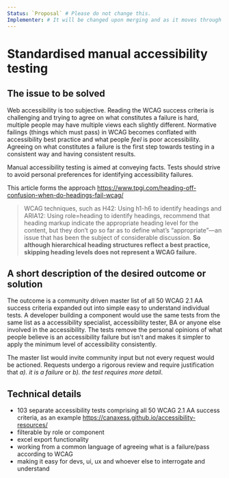 ```yaml
---
Status: `Proposal` # Please do not change this.
Implementer: # It will be changed upon merging and as it moves through the RFC stages
---
```


# Standardised manual accessibility testing

## The issue to be solved

Web accessibility is too subjective. Reading the WCAG success criteria is challenging and trying to agree on what constitutes a failure is hard, multiple people may have multiple views each slightly different. Normative failings (things which must pass) in WCAG becomes conflated with accessibility best practice and what people *feel* is poor accessibility. Agreeing on what constitutes a failure is the first step towards testing in a consistent way and having consistent results.

Manual accessibility testing is aimed at conveying facts. Tests should strive to avoid personal preferences for identifying accessibility failures.

This article forms the approach
https://www.tpgi.com/heading-off-confusion-when-do-headings-fail-wcag/
> WCAG techniques, such as H42: Using h1-h6 to identify headings and ARIA12: Using role=heading to identify headings, recommend that heading markup indicate the appropriate heading level for the content, but they don’t go so far as to define what’s “appropriate”—an issue that has been the subject of considerable discussion. **So although hierarchical heading structures reflect a best practice, skipping heading levels does not represent a WCAG failure.**

## A short description of the desired outcome or solution

The outcome is a community driven master list of all 50 WCAG 2.1 AA success criteria expanded out into simple easy to understand individual tests. A developer building a component would use the same tests from the same list as a accessibility specialist, accessibility tester, BA or anyone else involved in the accessibility. The tests remove the personal opinions of what people believe is an accessibility failure but isn't and makes it simpler to apply the minimum level of accessibility consistently. 

The master list would invite community input but not every request would be actioned. Requests undergo a rigorous review and require justification that _a). it is a failure_ or _b). the test requires more detail_.

## Technical details

* 103 separate accessibility tests comprising all 50 WCAG 2.1 AA success criteria, as an example https://canaxess.github.io/accessibility-resources/
* filterable by role or component
* excel export functionality
* working from a common language of agreeing what is a failure/pass according to WCAG 
* making it easy for devs, ui, ux and whoever else to interrogate and understand